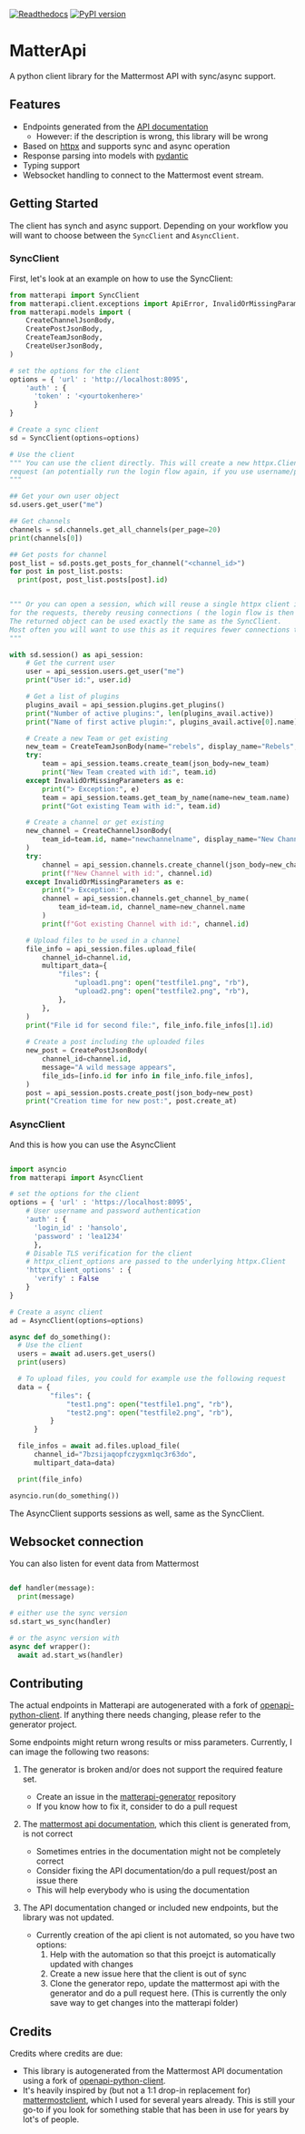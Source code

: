 [![Readthedocs](https://readthedocs.org/projects/matterapi/badge/?version=latest)](https://matterapi.readthedocs.io/en/latest/)
[![PyPI version](https://img.shields.io/pypi/v/matterapi)](https://pypi.org/project/matterapi/)

# MatterApi

A python client library for the Mattermost API with sync/async support.


## Features
+ Endpoints generated from the [API documentation](https://api.mattermost.com/)
  - However: if the description is wrong, this library will be wrong
+ Based on [httpx](https://www.python-httpx.org/) and supports sync and async operation
+ Response parsing into models with [pydantic](https://pydantic-docs.helpmanual.io/)
+ Typing support
+ Websocket handling to connect to the Mattermost event stream.

## Getting Started

The client has synch and async support. Depending on your workflow you will want to choose between
the `SyncClient` and `AsyncClient`.


### SyncClient

First, let's look at an example on how to use the SyncClient:

```python
from matterapi import SyncClient
from matterapi.client.exceptions import ApiError, InvalidOrMissingParameters
from matterapi.models import (
    CreateChannelJsonBody,
    CreatePostJsonBody,
    CreateTeamJsonBody,
    CreateUserJsonBody,
)

# set the options for the client
options = { 'url' : 'http://localhost:8095',
    'auth' : { 
      'token' : '<yourtokenhere>' 
      }
}

# Create a sync client
sd = SyncClient(options=options)

# Use the client
""" You can use the client directly. This will create a new httpx.Client for each
request (an potentially run the login flow again, if you use username/password authentication).
"""

## Get your own user object
sd.users.get_user("me")

## Get channels
channels = sd.channels.get_all_channels(per_page=20)
print(channels[0])

## Get posts for channel
post_list = sd.posts.get_posts_for_channel("<channel_id>")
for post in post_list.posts:
  print(post, post_list.posts[post].id)


""" Or you can open a session, which will reuse a single httpx client instance
for the requests, thereby reusing connections ( the login flow is then only run once).
The returned object can be used exactly the same as the SyncClient.
Most often you will want to use this as it requires fewer connections to the server
"""

with sd.session() as api_session:
    # Get the current user
    user = api_session.users.get_user("me")
    print("User id:", user.id)

    # Get a list of plugins
    plugins_avail = api_session.plugins.get_plugins()
    print("Number of active plugins:", len(plugins_avail.active))
    print("Name of first active plugin:", plugins_avail.active[0].name)

    # Create a new Team or get existing
    new_team = CreateTeamJsonBody(name="rebels", display_name="Rebels", type="I")
    try:
        team = api_session.teams.create_team(json_body=new_team)
        print("New Team created with id:", team.id)
    except InvalidOrMissingParameters as e:
        print("> Exception:", e)
        team = api_session.teams.get_team_by_name(name=new_team.name)
        print("Got existing Team with id:", team.id)

    # Create a channel or get existing
    new_channel = CreateChannelJsonBody(
        team_id=team.id, name="newchannelname", display_name="New Channel", type="O"
    )
    try:
        channel = api_session.channels.create_channel(json_body=new_channel)
        print(f"New Channel with id:", channel.id)
    except InvalidOrMissingParameters as e:
        print("> Exception:", e)
        channel = api_session.channels.get_channel_by_name(
            team_id=team.id, channel_name=new_channel.name
        )
        print(f"Got existing Channel with id:", channel.id)

    # Upload files to be used in a channel
    file_info = api_session.files.upload_file(
        channel_id=channel.id,
        multipart_data={
            "files": {
                "upload1.png": open("testfile1.png", "rb"),
                "upload2.png": open("testfile2.png", "rb"),
            },
        },
    )
    print("File id for second file:", file_info.file_infos[1].id)
    
    # Create a post including the uploaded files
    new_post = CreatePostJsonBody(
        channel_id=channel.id,
        message="A wild message appears",
        file_ids=[info.id for info in file_info.file_infos],
    )
    post = api_session.posts.create_post(json_body=new_post)
    print("Creation time for new post:", post.create_at)
```

### AsyncClient

And this is how you can use the AsyncClient

```python

import asyncio
from matterapi import AsyncClient

# set the options for the client
options = { 'url' : 'https://localhost:8095',
    # User username and password authentication
    'auth' : { 
      'login_id' : 'hansolo', 
      'password' : 'lea1234' 
      },
    # Disable TLS verification for the client
    # httpx_client_options are passed to the underlying httpx.Client
    'httpx_client_options' : {
      'verify' : False
    }
}

# Create a async client
ad = AsyncClient(options=options)

async def do_something():
  # Use the client
  users = await ad.users.get_users()
  print(users)

  # To upload files, you could for example use the following request
  data = {
          "files": {
              "test1.png": open("testfile1.png", "rb"),
              "test2.png": open("testfile2.png", "rb"),
          }
      }

  file_infos = await ad.files.upload_file(
      channel_id="7bzsijaqopfczygxm1qc3r63do",
      multipart_data=data)

  print(file_info)

asyncio.run(do_something())
```

The AsyncClient supports sessions as well, same as the SyncClient.

## Websocket connection

You can also listen for event data from Mattermost

```python

def handler(message):
  print(message)

# either use the sync version
sd.start_ws_sync(handler)

# or the async version with 
async def wrapper():
  await ad.start_ws(handler)

```


Contributing
------------

The actual endpoints in Matterapi are autogenerated with a fork of [openapi-python-client](https://github.com/gmerz/openapi-python-client). If anything there needs changing, please refer to the generator project.

Some endpoints might return wrong results or miss parameters. Currently, I can image the following two reasons:

1. The generator is broken and/or does not support the required feature set.
    - Create an issue in the [matterapi-generator](https://github.com/gmerz/matterapi-generator) repository
    - If you know how to fix it, consider to do a pull request

2. The [mattermost api documentation](https://github.com/mattermost/mattermost-api-reference), which this client is generated from, is not correct
    - Sometimes entries in the documentation might not be completely correct
    - Consider fixing the API documentation/do a pull request/post an issue there
    - This will help everybody who is using the documentation

3. The API documentation changed or included new endpoints, but the library was not updated.
    - Currently creation of the api client is not automated, so you have two options:
        1. Help with the automation so that this proejct is automatically updated with changes
        2. Create a new issue here that the client is out of sync
        3. Clone the generator repo, update the mattermost api with the generator and do a pull request here. (This is currently the only save way to get changes into the matterapi folder)


Credits
-------

Credits where credits are due:

+ This library is autogenerated from the Mattermost API documentation using a fork of [openapi-python-client](https://github.com/triaxtec/openapi-python-client). 
+ It's heavily inspired by (but not a 1:1 drop-in replacement for) [mattermostclient](https://github.com/Vaelor/python-mattermost-driver), which I used for several years already. This is still your go-to if you look for something stable that has been in use for years by lot's of people.


